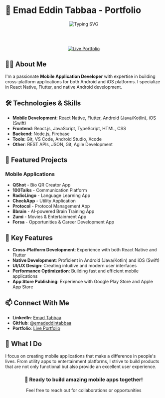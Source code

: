 # 🚀 Emad Eddin Tabbaa - Portfolio

<div align="center">
  <img src="https://readme-typing-svg.herokuapp.com?font=Fira+Code&pause=1000&color=9C4FCF&center=true&vCenter=true&width=435&lines=Mobile+App+Developer;React+Native+Developer;Flutter+Developer;Cross-Platform+Developer" alt="Typing SVG" />
  
  <br/><br/>
  
  <a href="https://emadeddintabbaa.github.io/portfolio/" target="_blank">
    <img src="https://img.shields.io/badge/🌐-View%20Live%20Portfolio-purple?style=for-the-badge&logo=github" alt="Live Portfolio" />
  </a>
</div>

## 👨‍💻 About Me

I'm a passionate **Mobile Application Developer** with expertise in building cross-platform applications for both Android and iOS platforms. I specialize in React Native, Flutter, and native Android development.

## 🛠️ Technologies & Skills

- **Mobile Development**: React Native, Flutter, Android (Java/Kotlin), iOS (Swift)
- **Frontend**: React.js, JavaScript, TypeScript, HTML, CSS
- **Backend**: Node.js, Firebase
- **Tools**: Git, VS Code, Android Studio, Xcode
- **Other**: REST APIs, JSON, Git, Agile Development

## 📱 Featured Projects

### Mobile Applications
- **QShot** - Bio QR Creator App
- **100Talks** - Communication Platform
- **RadioLingo** - Language Learning App
- **CheckApp** - Utility Application
- **Protocol** - Protocol Management App
- **Bbrain** - AI-powered Brain Training App
- **Zumi** - Movies & Entertainment App
- **Forsa** - Opportunities & Career Development App

## 🌟 Key Features

- **Cross-Platform Development**: Experience with both React Native and Flutter
- **Native Development**: Proficient in Android (Java/Kotlin) and iOS (Swift)
- **UI/UX Design**: Creating intuitive and modern user interfaces
- **Performance Optimization**: Building fast and efficient mobile applications
- **App Store Publishing**: Experience with Google Play Store and Apple App Store

## 📫 Connect With Me

- **LinkedIn**: [Emad Tabbaa](https://www.linkedin.com/in/emad-tabbaa-904537199/)
- **GitHub**: [@emadeddintabbaa](https://github.com/emadeddintabbaa)
- **Portfolio**: [Live Portfolio](https://emadeddintabbaa.github.io/portfolio/)

## 🎯 What I Do

I focus on creating mobile applications that make a difference in people's lives. From utility apps to entertainment platforms, I strive to build products that are not only functional but also provide an excellent user experience.

<div align="center">
  <h3>🚀 Ready to build amazing mobile apps together!</h3>
  <p>Feel free to reach out for collaborations or opportunities</p>
</div>
